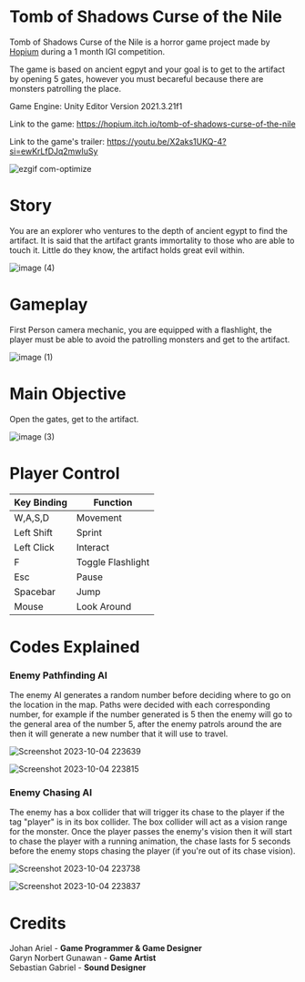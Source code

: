 # Tomb of Shadows Curse of the Nile

Tomb of Shadows Curse of the Nile is a horror game project made by [Hopium](https://hopium.itch.io/) during a 1 month IGI competition. 

The game is based on ancient egpyt and your goal is to get to the artifact by opening 5 gates, however you must becareful because there are monsters patrolling the place. 

Game Engine: Unity Editor Version 2021.3.21f1

Link to the game: https://hopium.itch.io/tomb-of-shadows-curse-of-the-nile 

Link to the game's trailer: https://youtu.be/X2aks1UKQ-4?si=ewKrLfDJq2mwIuSy

![ezgif com-optimize](https://github.com/Lemun8/Tomb-of-Shadows-Curse-of-the-Nile/assets/107360799/24113c08-1a06-4db0-acab-8d703c11f08c)




# Story

You are an explorer who ventures to the depth of ancient egypt to find the artifact. It is said that the artifact grants immortality to those who are able to touch it. Little do they know, the artifact holds great evil within.

![image (4)](https://github.com/Lemun8/Tomb-of-Shadows-Curse-of-the-Nile/assets/107360799/8d2f4197-7640-4003-a2ae-a4f04461e4f0)


# Gameplay

First Person camera mechanic, you are equipped with a flashlight, the player must be able to avoid the patrolling monsters and get to the artifact.

![image (1)](https://github.com/Lemun8/Tomb-of-Shadows-Curse-of-the-Nile/assets/107360799/89e420e5-1189-4b45-bc22-c2935fb3b897)


# Main Objective

Open the gates, get to the artifact.

![image (3)](https://github.com/Lemun8/Tomb-of-Shadows-Curse-of-the-Nile/assets/107360799/3d68f87b-3ac5-4d83-8784-4462d9dcf7d0)


# Player Control

| Key Binding       | Function          |
| ----------------- | ----------------- |
| W,A,S,D           | Movement          |
| Left Shift        | Sprint            |
| Left Click        | Interact          |
| F                 | Toggle Flashlight |
| Esc               | Pause             |
| Spacebar          | Jump              |
| Mouse             | Look Around       |

# Codes Explained

### Enemy Pathfinding AI

The enemy AI generates a random number before deciding where to go on the location in the map. Paths were decided with each corresponding number, for example if the number generated is 5 then the enemy will go to the general area of the number 5, after the enemy patrols around the are then it will generate a new number that it will use to travel.

![Screenshot 2023-10-04 223639](https://github.com/Lemun8/Tomb-of-Shadows-Curse-of-the-Nile/assets/107360799/03222bc3-4f48-477c-b4a7-f4ab6af68090)

![Screenshot 2023-10-04 223815](https://github.com/Lemun8/Tomb-of-Shadows-Curse-of-the-Nile/assets/107360799/1141fc7c-cbb0-4344-9458-86fe24a5129a)



### Enemy Chasing AI

The enemy has a box collider that will trigger its chase to the player if the tag "player" is in its box collider. The box collider will act as a vision range for the monster. Once the player passes the enemy's vision then it will start to chase the player with a running animation, the chase lasts for 5 seconds before the enemy stops chasing the player (if you're out of its chase vision).

![Screenshot 2023-10-04 223738](https://github.com/Lemun8/Tomb-of-Shadows-Curse-of-the-Nile/assets/107360799/94801040-a92a-4370-b5c7-3863158094d3)

![Screenshot 2023-10-04 223837](https://github.com/Lemun8/Tomb-of-Shadows-Curse-of-the-Nile/assets/107360799/cde8d5d2-aa35-4601-9daa-b885280f5a33)


# Credits

Johan Ariel - **Game Programmer & Game Designer** <br>
Garyn Norbert Gunawan - **Game Artist** <br>
Sebastian Gabriel - **Sound Designer** <br>

